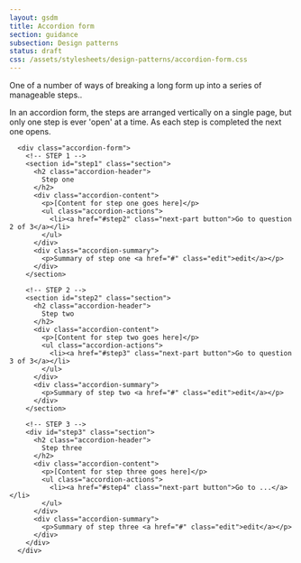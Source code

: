 ```yaml
---
layout: gsdm
title: Accordion form
section: guidance
subsection: Design patterns
status: draft
css: /assets/stylesheets/design-patterns/accordion-form.css
---
```


One of a number of ways of breaking a long form up into a series of manageable steps..

In an accordion form, the steps are arranged vertically on a single page, but only one
step is ever 'open' at a time. As each step is completed the next one opens.


<div class="pattern-example">
  <div class="inner">

      <div class="accordion-form">
        <!-- STEP 1 -->
        <section id="step1" class="section">
          <h2 class="accordion-header"> 
            Step one
          </h2>
          <div class="accordion-content">
            <p>[Content for step one goes here]</p>
            <ul class="accordion-actions">
              <li><a href="#step2" class="next-part button">Go to question 2 of 3</a></li>
            </ul> 
          </div>
          <div class="accordion-summary">
            <p>Summary of step one <a href="#" class="edit">edit</a></p>
          </div>
        </section>

        <!-- STEP 2 -->
        <section id="step2" class="section">
          <h2 class="accordion-header"> 
            Step two
          </h2>
          <div class="accordion-content">
            <p>[Content for step two goes here]</p>
            <ul class="accordion-actions">
              <li><a href="#step3" class="next-part button">Go to question 3 of 3</a></li>
            </ul> 
          </div>
          <div class="accordion-summary">
            <p>Summary of step two <a href="#" class="edit">edit</a></p>
          </div>
        </section>

        <!-- STEP 3 -->
        <div id="step3" class="section">
          <h2 class="accordion-header"> 
            Step three
          </h2>
          <div class="accordion-content">
            <p>[Content for step three goes here]</p>
            <ul class="accordion-actions">
              <li><a href="#step4" class="next-part button">Go to ...</a></li>
            </ul> 
          </div>
          <div class="accordion-summary">
            <p>Summary of step three <a href="#" class="edit">edit</a></p>
          </div>
        </div>
      </div>

  </div>
</div>


<script type="text/javascript">
$(function() {

  // ACCORDION FORM

  // Initialise: open first part
  $(".accordion-form .section:first").addClass('current');

  // Move to next part
  $(".next-part").click(function() {
      $(this).closest(".section").removeClass('current').addClass('complete')
      .next(".section").addClass('current');
      return false;
    });

});
</script>


